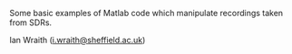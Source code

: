 Some basic examples of Matlab code which manipulate recordings taken from SDRs.

Ian Wraith (i.wraith@sheffield.ac.uk)
